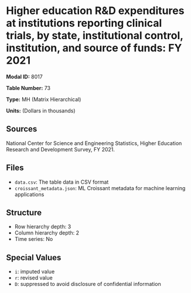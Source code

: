 # Higher education R&D expenditures at institutions reporting clinical trials, by state, institutional control, institution, and source of funds: FY 2021

**Modal ID:** 8017

**Table Number:** 73

**Type:** MH (Matrix Hierarchical)

**Units:** (Dollars in thousands)

## Sources

National Center for Science and Engineering Statistics, Higher Education Research and Development Survey, FY 2021.

## Files

- `data.csv`: The table data in CSV format
- `croissant_metadata.json`: ML Croissant metadata for machine learning applications

## Structure

- Row hierarchy depth: 3
- Column hierarchy depth: 2
- Time series: No

## Special Values

- `i`: imputed value
- `r`: revised value
- `D`: suppressed to avoid disclosure of confidential information
